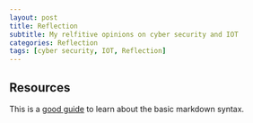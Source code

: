 ```yaml
---
layout: post
title: Reflection
subtitle: My relfitive opinions on cyber security and IOT
categories: Reflection
tags: [cyber security, IOT, Reflection]
---
```


## Resources

This is a [good guide](https://www.markdownguide.org/basic-syntax/) to learn about the basic markdown syntax.
